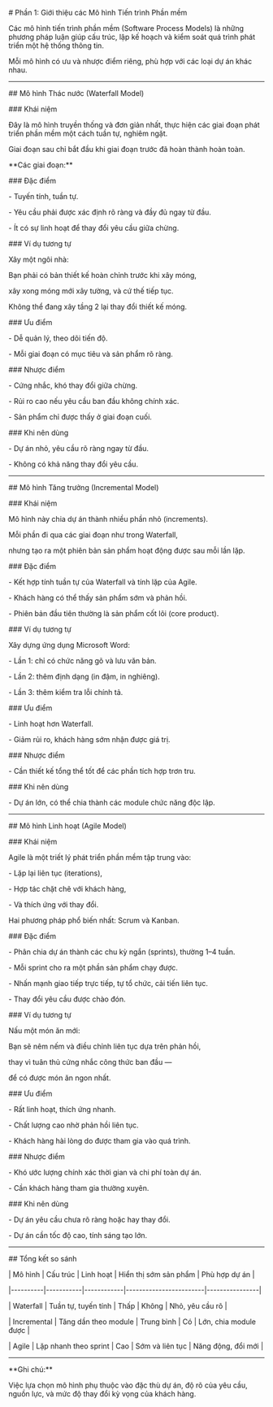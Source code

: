 \# Phần 1: Giới thiệu các Mô hình Tiến trình Phần mềm



Các mô hình tiến trình phần mềm (Software Process Models) là những phương pháp luận giúp cấu trúc, lập kế hoạch và kiểm soát quá trình phát triển một hệ thống thông tin.  

Mỗi mô hình có ưu và nhược điểm riêng, phù hợp với các loại dự án khác nhau.



---



\## Mô hình Thác nước (Waterfall Model)



\### Khái niệm

Đây là mô hình truyền thống và đơn giản nhất, thực hiện các giai đoạn phát triển phần mềm một cách tuần tự, nghiêm ngặt.  

Giai đoạn sau chỉ bắt đầu khi giai đoạn trước đã hoàn thành hoàn toàn.



\*\*Các giai đoạn:\*\*



\### Đặc điểm

\- Tuyến tính, tuần tự.  

\- Yêu cầu phải được xác định rõ ràng và đầy đủ ngay từ đầu.  

\- Ít có sự linh hoạt để thay đổi yêu cầu giữa chừng.  



\### Ví dụ tương tự

Xây một ngôi nhà:  

Bạn phải có bản thiết kế hoàn chỉnh trước khi xây móng,  

xây xong móng mới xây tường, và cứ thế tiếp tục.  

Không thể đang xây tầng 2 lại thay đổi thiết kế móng.



\### Ưu điểm

\- Dễ quản lý, theo dõi tiến độ.  

\- Mỗi giai đoạn có mục tiêu và sản phẩm rõ ràng.



\### Nhược điểm

\- Cứng nhắc, khó thay đổi giữa chừng.  

\- Rủi ro cao nếu yêu cầu ban đầu không chính xác.  

\- Sản phẩm chỉ được thấy ở giai đoạn cuối.



\### Khi nên dùng

\- Dự án nhỏ, yêu cầu rõ ràng ngay từ đầu.  

\- Không có khả năng thay đổi yêu cầu.



---



\## Mô hình Tăng trưởng (Incremental Model)



\### Khái niệm

Mô hình này chia dự án thành nhiều phần nhỏ (increments).  

Mỗi phần đi qua các giai đoạn như trong Waterfall,  

nhưng tạo ra một phiên bản sản phẩm hoạt động được sau mỗi lần lặp.



\### Đặc điểm

\- Kết hợp tính tuần tự của Waterfall và tính lặp của Agile.  

\- Khách hàng có thể thấy sản phẩm sớm và phản hồi.  

\- Phiên bản đầu tiên thường là sản phẩm cốt lõi (core product).



\### Ví dụ tương tự

Xây dựng ứng dụng Microsoft Word:  

\- Lần 1: chỉ có chức năng gõ và lưu văn bản.  

\- Lần 2: thêm định dạng (in đậm, in nghiêng).  

\- Lần 3: thêm kiểm tra lỗi chính tả.



\### Ưu điểm

\- Linh hoạt hơn Waterfall.  

\- Giảm rủi ro, khách hàng sớm nhận được giá trị.  



\### Nhược điểm

\- Cần thiết kế tổng thể tốt để các phần tích hợp trơn tru.



\### Khi nên dùng

\- Dự án lớn, có thể chia thành các module chức năng độc lập.



---



\## Mô hình Linh hoạt (Agile Model)



\### Khái niệm

Agile là một triết lý phát triển phần mềm tập trung vào:

\- Lặp lại liên tục (iterations),

\- Hợp tác chặt chẽ với khách hàng,

\- Và thích ứng với thay đổi.



Hai phương pháp phổ biến nhất: Scrum và Kanban.



\### Đặc điểm

\- Phân chia dự án thành các chu kỳ ngắn (sprints), thường 1–4 tuần.  

\- Mỗi sprint cho ra một phần sản phẩm chạy được.  

\- Nhấn mạnh giao tiếp trực tiếp, tự tổ chức, cải tiến liên tục.  

\- Thay đổi yêu cầu được chào đón.



\### Ví dụ tương tự

Nấu một món ăn mới:  

Bạn sẽ nêm nếm và điều chỉnh liên tục dựa trên phản hồi,  

thay vì tuân thủ cứng nhắc công thức ban đầu —  

để có được món ăn ngon nhất.



\### Ưu điểm

\- Rất linh hoạt, thích ứng nhanh.  

\- Chất lượng cao nhờ phản hồi liên tục.  

\- Khách hàng hài lòng do được tham gia vào quá trình.



\### Nhược điểm

\- Khó ước lượng chính xác thời gian và chi phí toàn dự án.  

\- Cần khách hàng tham gia thường xuyên.  



\### Khi nên dùng

\- Dự án yêu cầu chưa rõ ràng hoặc hay thay đổi.  

\- Dự án cần tốc độ cao, tính sáng tạo lớn.



---



\## Tổng kết so sánh



| Mô hình | Cấu trúc | Linh hoạt | Hiển thị sớm sản phẩm | Phù hợp dự án |

|----------|-----------|------------|------------------------|----------------|

| Waterfall | Tuần tự, tuyến tính | Thấp | Không | Nhỏ, yêu cầu rõ |

| Incremental | Tăng dần theo module | Trung bình | Có | Lớn, chia module được |

| Agile | Lặp nhanh theo sprint | Cao | Sớm và liên tục | Năng động, đổi mới |



---



\*\*Ghi chú:\*\*  

Việc lựa chọn mô hình phụ thuộc vào đặc thù dự án, độ rõ của yêu cầu, nguồn lực, và mức độ thay đổi kỳ vọng của khách hàng.



